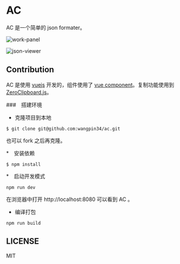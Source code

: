 # AC
AC 是一个简单的 json formater。


![work-panel](http://rawgit.com/wangpin34/ac/master/assets/work-panel.JPG)


![json-viewer](http://rawgit.com/wangpin34/ac/master/assets/json-output.JPG)

## Contribution
AC 是使用 [vuejs](http://cn.vuejs.org/) 开发的，组件使用了 [vue component](http://cn.vuejs.org/guide/application.html#单文件组件)。复制功能使用到 [ZeroClipboard.js](https://github.com/zeroclipboard/zeroclipboard)。

###　搭建环境
* 克隆项目到本地

```
$ git clone git@github.com:wangpin34/ac.git
```
也可以 fork 之后再克隆。

*　安装依赖
```
$ npm install
```

*　启动开发模式
```
npm run dev
```

在浏览器中打开 http://localhost:8080 可以看到 AC 。

* 编译打包
```
npm run build
```

## LICENSE
MIT
